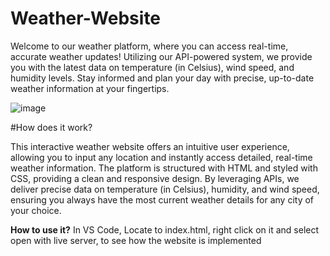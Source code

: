 # Weather-Website
Welcome to our weather platform, where you can access real-time, accurate weather updates! Utilizing our API-powered system, we provide you with the latest data on temperature (in Celsius), wind speed, and humidity levels. Stay informed and plan your day with precise, up-to-date weather information at your fingertips.

![image](https://github.com/user-attachments/assets/b61f2191-bfcc-4f36-afd0-b407cb56421d)

#How does it work?

This interactive weather website offers an intuitive user experience, allowing you to input any location and instantly access detailed, real-time weather information. The platform is structured with HTML and styled with CSS, providing a clean and responsive design. By leveraging APIs, we deliver precise data on temperature (in Celsius), humidity, and wind speed, ensuring you always have the most current weather details for any city of your choice.

**How to use it?**
In VS Code, Locate to index.html, right click on it and select open with live server, to see how the website is implemented
